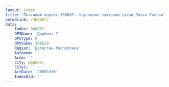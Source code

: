 ```yaml
---
layout: index
title: 'Почтовый индекс 368607: отделение почтовой связи Почты России'
permalink: /368607/
data:
    Index: 368607
    OPSName: 'Дербент 7'
    OPSType: О
    OPSSubm: 368629
    Region: 'Дагестан Республика'
    Autonom: ''
    Area: ''
    City: Дербент
    City1: ''
    ActDate: '20001030'
    IndexOld: ''
---
```

